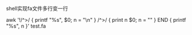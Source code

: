 shell实现fa文件多行变一行

awk '!/^>/ { printf "%s", $0; n = "\n" } /^>/ { print n $0; n = "" } END { printf "%s", n }' test.fa